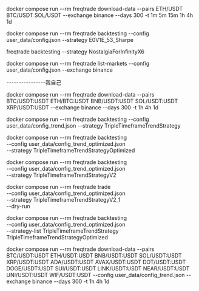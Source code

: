 docker compose run --rm freqtrade download-data --pairs ETH/USDT BTC/USDT SOL/USDT  --exchange binance --days 300 -t 1m 5m 15m 1h 4h 1d

docker compose run --rm freqtrade backtesting --config user_data/config.json --strategy E0V1E_53_Sharpe 





freqtrade backtesting --strategy NostalgiaForInfinityX6


docker compose run --rm freqtrade list-markets --config user_data/config.json --exchange binance

----------------我自己

docker compose run --rm freqtrade download-data --pairs BTC/USDT:USDT ETH/BTC:USDT BNB/USDT:USDT SOL/USDT:USDT XRP/USDT:USDT  --exchange binance --days 300 -t 1h 4h 1d


 docker compose run --rm freqtrade backtesting --config user_data/config_trend.json --strategy TripleTimeframeTrendStrategy

docker compose run --rm freqtrade backtesting \
    --config user_data/config_trend_optimized.json \
    --strategy TripleTimeframeTrendStrategyOptimized



docker compose run --rm freqtrade backtesting \
    --config user_data/config_trend_optimized.json \
    --strategy TripleTimeframeTrendStrategyV2


docker compose run --rm freqtrade trade \
      --config user_data/config_trend_optimized.json \
      --strategy TripleTimeframeTrendStrategyV2_1 \
      --dry-run

docker compose run --rm freqtrade backtesting \
    --config user_data/config_trend_optimized.json \
    --strategy-list TripleTimeframeTrendStrategy TripleTimeframeTrendStrategyOptimized


 

docker compose run --rm freqtrade download-data --pairs BTC/USDT:USDT ETH/USDT:USDT BNB/USDT:USDT SOL/USDT:USDT XRP/USDT:USDT ADA/USDT:USDT AVAX/USDT:USDT DOT/USDT:USDT DOGE/USDT:USDT SUI/USDT:USDT LINK/USDT:USDT NEAR/USDT:USDT UNI/USDT:USDT WIF/USDT:USDT --config user_data/config_trend.json  --exchange binance --days 300 -t 1h 4h 1d